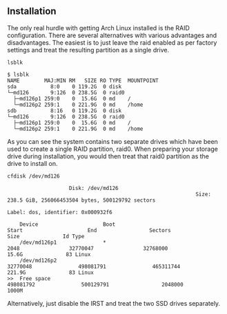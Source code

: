 ## Installation

The only real hurdle with getting Arch Linux installed is the RAID configuration. There are several alternatives with various advantages and disadvantages. The easiest is to just leave the raid enabled as per factory settings and treat the resulting partition as a single drive.

 `lsblk` 
```
$ lsblk
NAME        MAJ:MIN RM   SIZE RO TYPE  MOUNTPOINT
sda           8:0    0 119.2G  0 disk  
└─md126       9:126  0 238.5G  0 raid0 
  ├─md126p1 259:0    0  15.6G  0 md    /
  └─md126p2 259:1    0 221.9G  0 md    /home
sdb           8:16   0 119.2G  0 disk  
└─md126       9:126  0 238.5G  0 raid0 
  ├─md126p1 259:0    0  15.6G  0 md    /
  └─md126p2 259:1    0 221.9G  0 md    /home

```

As you can see the system contains two separate drives which have been used to create a single RAID partition, raid0\. When preparing your storage drive during installation, you would then treat that raid0 partition as the drive to install on.

 `cfdisk /dev/md126` 
```
                    Disk: /dev/md126
                                                             Size: 238.5 GiB, 256066453504 bytes, 500129792 sectors
                                                                       Label: dos, identifier: 0x000932f6

    Device                     Boot                                 Start                     End                 Sectors                Size              Id Type
    /dev/md126p1               *                                     2048                32770047                32768000               15.6G              83 Linux
    /dev/md126p2                                                 32770048               498081791               465311744              221.9G              83 Linux
>>  Free space                                                  498081792               500129791                 2048000               1000M                      

```

Alternatively, just disable the IRST and treat the two SSD drives separately.